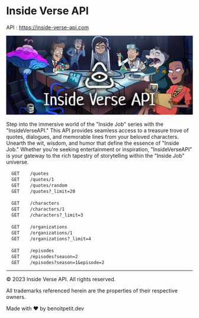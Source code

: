 # Inside Verse API

API : https://inside-verse-api.com

![Inside Verse API](/public/header.webp)

Step into the immersive world of the "Inside Job" series with the "InsideVerseAPI." This API provides seamless access to a treasure trove of quotes, dialogues, and memorable lines from your beloved characters. Unearth the wit, wisdom, and humor that define the essence of "Inside Job." Whether you're seeking entertainment or inspiration, "InsideVerseAPI" is your gateway to the rich tapestry of storytelling within the "Inside Job" universe.

```
  GET    /quotes
  GET    /quotes/1
  GET    /quotes/random
  GET    /quotes?_limit=20

  GET    /characters
  GET    /characters/1
  GET    /characters?_limit=3

  GET    /organizations
  GET    /organizations/1
  GET    /organizations?_limit=4

  GET    /episodes
  GET    /episodes?season=2
  GET    /episodes?season=1&episode=2
```

---
© 2023 Inside Verse API. All rights reserved.

All trademarks referenced herein are the properties of their respective owners.

Made with ❤️ by benoitpetit.dev
